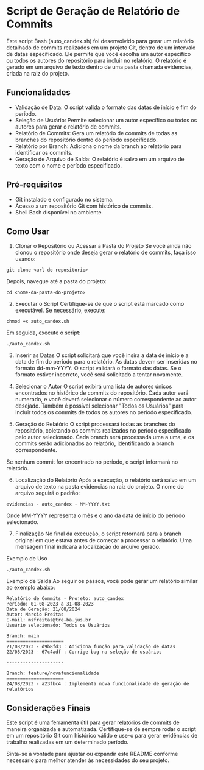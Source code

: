 # Script de Geração de Relatório de Commits

Este script Bash (auto_candex.sh) foi desenvolvido para gerar um relatório detalhado de commits realizados em um projeto Git, dentro de um intervalo de datas especificado. Ele permite que você escolha um autor específico ou todos os autores do repositório para incluir no relatório. O relatório é gerado em um arquivo de texto dentro de uma pasta chamada evidencias, criada na raiz do projeto.

## Funcionalidades
- Validação de Data: O script valida o formato das datas de início e fim do período.
- Seleção de Usuário: Permite selecionar um autor específico ou todos os autores para gerar o relatório de commits.
- Relatório de Commits: Gera um relatório de commits de todas as branches do repositório dentro do período especificado.
- Relatório por Branch: Adiciona o nome da branch ao relatório para identificar os commits.
- Geração de Arquivo de Saída: O relatório é salvo em um arquivo de texto com o nome e período especificado.

## Pré-requisitos
- Git instalado e configurado no sistema.
- Acesso a um repositório Git com histórico de commits.
- Shell Bash disponível no ambiente.

## Como Usar
1. Clonar o Repositório ou Acessar a Pasta do Projeto
Se você ainda não clonou o repositório onde deseja gerar o relatório de commits, faça isso usando:

```
git clone <url-do-repositorio>
```
Depois, navegue até a pasta do projeto:

```
cd <nome-da-pasta-do-projeto>
```

2. Executar o Script
Certifique-se de que o script está marcado como executável. Se necessário, execute:

```
chmod +x auto_candex.sh
```
Em seguida, execute o script:

```
./auto_candex.sh
```

3. Inserir as Datas
O script solicitará que você insira a data de início e a data de fim do período para o relatório. As datas devem ser inseridas no formato dd-mm-YYYY. O script validará o formato das datas. Se o formato estiver incorreto, você será solicitado a tentar novamente.

4. Selecionar o Autor
O script exibirá uma lista de autores únicos encontrados no histórico de commits do repositório. Cada autor será numerado, e você deverá selecionar o número correspondente ao autor desejado. Também é possível selecionar "Todos os Usuários" para incluir todos os commits de todos os autores no período especificado.

5. Geração do Relatório
O script processará todas as branches do repositório, coletando os commits realizados no período especificado pelo autor selecionado. Cada branch será processada uma a uma, e os commits serão adicionados ao relatório, identificando a branch correspondente.

Se nenhum commit for encontrado no período, o script informará no relatório.

6. Localização do Relatório
Após a execução, o relatório será salvo em um arquivo de texto na pasta evidencias na raiz do projeto. O nome do arquivo seguirá o padrão:

```
evidencias - auto_candex - MM-YYYY.txt
```
Onde MM-YYYY representa o mês e o ano da data de início do período selecionado.

7. Finalização
No final da execução, o script retornará para a branch original em que estava antes de começar a processar o relatório. Uma mensagem final indicará a localização do arquivo gerado.

Exemplo de Uso

```
./auto_candex.sh
```
Exemplo de Saída
Ao seguir os passos, você pode gerar um relatório similar ao exemplo abaixo:

```
Relatório de Commits - Projeto: auto_candex
Período: 01-08-2023 a 31-08-2023
Data de Geração: 21/08/2024
Autor: Marcio Freitas
E-mail: msfreitas@tre-ba.jus.br
Usuário selecionado: Todos os Usuários

Branch: main
=====================
21/08/2023 - d9b8fd3 : Adiciona função para validação de datas
22/08/2023 - 67c4adf : Corrige bug na seleção de usuários

---------------------

Branch: feature/novafuncionalidade
=====================
24/08/2023 - a23fbc4 : Implementa nova funcionalidade de geração de relatórios
```
## Considerações Finais

Este script é uma ferramenta útil para gerar relatórios de commits de maneira organizada e automatizada. Certifique-se de sempre rodar o script em um repositório Git com histórico válido e use-o para gerar evidências de trabalho realizadas em um determinado período.

Sinta-se à vontade para ajustar ou expandir este README conforme necessário para melhor atender às necessidades do seu projeto.
